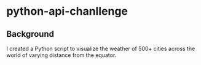# python-api-chanllenge

## Background
I created a Python script to visualize the weather of 500+ cities across the world of varying distance from the equator.
